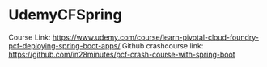 # UdemyCFSpring
Course Link: https://www.udemy.com/course/learn-pivotal-cloud-foundry-pcf-deploying-spring-boot-apps/
Github crashcourse link: https://github.com/in28minutes/pcf-crash-course-with-spring-boot
